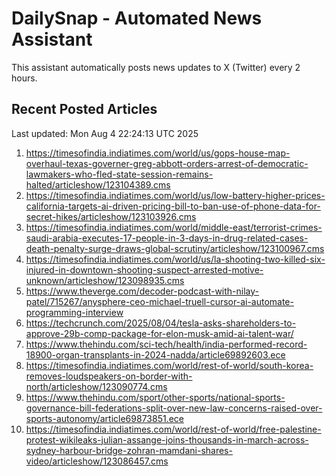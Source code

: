 # DailySnap - Automated News Assistant

This assistant automatically posts news updates to X (Twitter) every 2 hours.

## Recent Posted Articles

Last updated: Mon Aug  4 22:24:13 UTC 2025

1. https://timesofindia.indiatimes.com/world/us/gops-house-map-overhaul-texas-governer-greg-abbott-orders-arrest-of-democratic-lawmakers-who-fled-state-session-remains-halted/articleshow/123104389.cms
2. https://timesofindia.indiatimes.com/world/us/low-battery-higher-prices-california-targets-ai-driven-pricing-bill-to-ban-use-of-phone-data-for-secret-hikes/articleshow/123103926.cms
3. https://timesofindia.indiatimes.com/world/middle-east/terrorist-crimes-saudi-arabia-executes-17-people-in-3-days-in-drug-related-cases-death-penalty-surge-draws-global-scrutiny/articleshow/123100967.cms
4. https://timesofindia.indiatimes.com/world/us/la-shooting-two-killed-six-injured-in-downtown-shooting-suspect-arrested-motive-unknown/articleshow/123098935.cms
5. https://www.theverge.com/decoder-podcast-with-nilay-patel/715267/anysphere-ceo-michael-truell-cursor-ai-automate-programming-interview
6. https://techcrunch.com/2025/08/04/tesla-asks-shareholders-to-approve-29b-comp-package-for-elon-musk-amid-ai-talent-war/
7. https://www.thehindu.com/sci-tech/health/india-performed-record-18900-organ-transplants-in-2024-nadda/article69892603.ece
8. https://timesofindia.indiatimes.com/world/rest-of-world/south-korea-removes-loudspeakers-on-border-with-north/articleshow/123090774.cms
9. https://www.thehindu.com/sport/other-sports/national-sports-governance-bill-federations-split-over-new-law-concerns-raised-over-sports-autonomy/article69873851.ece
10. https://timesofindia.indiatimes.com/world/rest-of-world/free-palestine-protest-wikileaks-julian-assange-joins-thousands-in-march-across-sydney-harbour-bridge-zohran-mamdani-shares-video/articleshow/123086457.cms

